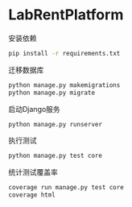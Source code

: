 # LabRentPlatform

安装依赖

```bash
pip install -r requirements.txt
```


迁移数据库
```bash
python manage.py makemigrations
python manage.py migrate
```

启动Django服务
```bash
python manage.py runserver
```


执行测试
```bash
python manage.py test core
```

统计测试覆盖率
```bash
coverage run manage.py test core
coverage html
```